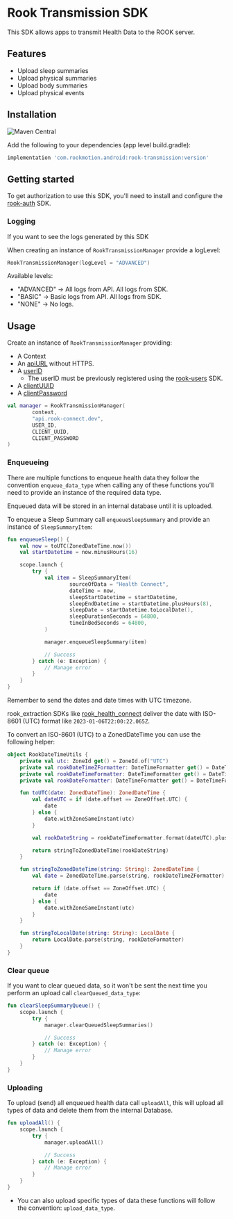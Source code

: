 # Rook Transmission SDK

This SDK allows apps to transmit Health Data to the ROOK server.

## Features

* Upload sleep summaries
* Upload physical summaries
* Upload body summaries
* Upload physical events

## Installation

![Maven Central](https://img.shields.io/maven-central/v/com.rookmotion.android/rook-transmission?color=%23F44336)

Add the following to your dependencies (app level build.gradle):

```groovy
implementation 'com.rookmotion.android:rook-transmission:version'
```

## Getting started

To get authorization to use this SDK, you'll need to install and configure
the [rook-auth](https://mvnrepository.com/artifact/com.rookmotion.android/rook-auth) SDK.

### Logging

If you want to see the logs generated by this SDK

When creating an instance of `RookTransmissionManager` provide a logLevel:

```kotlin
RookTransmissionManager(logLevel = "ADVANCED")
```

Available levels:

* "ADVANCED" -> All logs from API. All logs from SDK.
* "BASIC" -> Basic logs from API. All logs from SDK.
* "NONE" -> No logs.

## Usage

Create an instance of `RookTransmissionManager` providing:

* A Context
* An [apiURL](https://docs.tryrook.io/docs/Definitions#api_url) without HTTPS.
* A [userID](https://docs.tryrook.io/docs/Definitions#user_id)
    * The userID must be previously registered
      using the [rook-users](https://mvnrepository.com/artifact/com.rookmotion.android/rook-users) SDK.
* A [clientUUID](https://docs.tryrook.io/docs/Definitions#client_uuid)
* A [clientPassword](https://docsbeta.tryrook.io/docs/Definitions#client_password)

```kotlin
val manager = RookTransmissionManager(
        context,
        "api.rook-connect.dev",
        USER_ID,
        CLIENT_UUID,
        CLIENT_PASSWORD
)
```

### Enqueueing

There are multiple functions to enqueue health data they follow the convention `enqueue_data_type` when calling any of
these functions you’ll need to provide an instance of the required data type.

Enqueued data will be stored in an internal database until it is uploaded.

To enqueue a Sleep Summary call `enqueueSleepSummary` and provide an instance of `SleepSummaryItem`:

```kotlin
fun enqueueSleep() {
    val now = toUTC(ZonedDateTime.now())
    val startDatetime = now.minusHours(16)

    scope.launch {
        try {
            val item = SleepSummaryItem(
                    sourceOfData = "Health Connect",
                    dateTime = now,
                    sleepStartDatetime = startDatetime,
                    sleepEndDatetime = startDatetime.plusHours(8),
                    sleepDate = startDatetime.toLocalDate(),
                    sleepDurationSeconds = 64800,
                    timeInBedSeconds = 64800,
            )

            manager.enqueueSleepSummary(item)

            // Success
        } catch (e: Exception) {
            // Manage error
        }
    }
}
```

Remember to send the dates and date times with UTC timezone.

rook_extraction SDKs
like [rook_health_connect](https://mvnrepository.com/artifact/com.rookmotion.android/rook-health-connect)
deliver the date with ISO-8601 (UTC) format like `2023-01-06T22:00:22.065Z`.

To convert an ISO-8601 (UTC) to a ZonedDateTime you can use the following helper:

```kotlin
object RookDateTimeUtils {
    private val utc: ZoneId get() = ZoneId.of("UTC")
    private val rookDateTimeZFormatter: DateTimeFormatter get() = DateTimeFormatter.ofPattern("yyyy-MM-dd'T'HH:mm:ss.SSSz")
    private val rookDateTimeFormatter: DateTimeFormatter get() = DateTimeFormatter.ofPattern("yyyy-MM-dd'T'HH:mm:ss.SSS")
    private val rookDateFormatter: DateTimeFormatter get() = DateTimeFormatter.ISO_LOCAL_DATE

    fun toUTC(date: ZonedDateTime): ZonedDateTime {
        val dateUTC = if (date.offset == ZoneOffset.UTC) {
            date
        } else {
            date.withZoneSameInstant(utc)
        }

        val rookDateString = rookDateTimeFormatter.format(dateUTC).plus("Z")

        return stringToZonedDateTime(rookDateString)
    }

    fun stringToZonedDateTime(string: String): ZonedDateTime {
        val date = ZonedDateTime.parse(string, rookDateTimeZFormatter)

        return if (date.offset == ZoneOffset.UTC) {
            date
        } else {
            date.withZoneSameInstant(utc)
        }
    }

    fun stringToLocalDate(string: String): LocalDate {
        return LocalDate.parse(string, rookDateFormatter)
    }
}
```

### Clear queue

If you want to clear queued data, so it won't be sent the next time you perform an upload call `clearQueued_data_type`:

```kotlin
fun clearSleepSummaryQueue() {
    scope.launch {
        try {
            manager.clearQueuedSleepSummaries()

            // Success
        } catch (e: Exception) {
            // Manage error
        }
    }
}
```

### Uploading

To upload (send) all enqueued health data call `uploadAll`, this will upload all types of data and
delete
them from the internal Database.

```kotlin
fun uploadAll() {
    scope.launch {
        try {
            manager.uploadAll()

            // Success
        } catch (e: Exception) {
            // Manage error
        }
    }
}
```

* You can also upload specific types of data these functions will follow the convention:
  `upload_data_type`.
